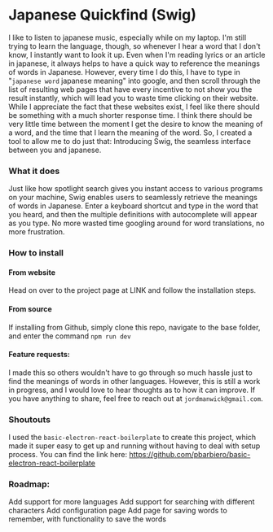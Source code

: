 # Japanese Quickfind (Swig)

I like to listen to japanese music, especially while on my laptop. I'm still trying to learn the language, though, so whenever I hear a word that I don't know, I instantly want to look it up. Even when I'm reading lyrics or an article  in japanese, it always helps to have a quick way to reference the meanings of words in Japanese. However, every time I do this, I have to type in "`japanese word` japanese meaning" into google, and then scroll through the list of resulting web pages that have every incentive to not show you the result instantly, which will lead you to waste time clicking on their website. While I appreciate the fact that these websites exist, I feel like there should be something with a much shorter response time. I think there should be very little time between the moment I get the desire to know the meaning of a word, and the time that I learn the meaning of the word. So, I created a tool to allow me to do just that: Introducing Swig, the seamless interface between you and japanese.

### What it does

Just like how spotlight search gives you instant access to various programs on your machine, Swig enables users to seamlessly retrieve the meanings of words in Japanese. Enter a keyboard shortcut and type in the word that you heard, and then the multiple  definitions with autocomplete will appear as you type. No more wasted time googling around for word translations, no more frustration.

### How to install

#### From website
Head on over to the project page at LINK and follow the installation steps.

#### From source
If installing from Github, simply clone this repo, navigate to the base folder, and enter the command `npm run dev`

#### Feature requests:
I made this so others wouldn't have to go through so much hassle just to find the meanings of words in other languages. However, this is still a work in progress, and I would love to hear thoughts as to how it can improve. If you have anything to share, feel free to reach out at `jordmanwick@gmail.com`.

### Shoutouts
I used the `basic-electron-react-boilerplate` to create this project, which made it super easy to get up and running without having to deal with setup process. You can find the link here: https://github.com/pbarbiero/basic-electron-react-boilerplate


### Roadmap:
Add support for more languages
Add support for searching with different characters
Add configuration page
Add page for saving words to remember, with functionality to save the words
